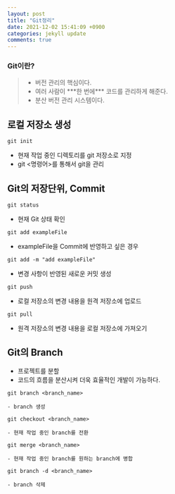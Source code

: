 ```yaml
---
layout: post
title: "Git정리"
date: 2021-12-02 15:41:09 +0900
categories: jekyll update
comments: true
---
```


### Git이란?

 > - 버전 관리의 핵심이다.
 > - 여러 사람이 \*\*\*한 번에\*\*\* 코드를 관리하게 해준다.
 > - 분산 버전 관리 시스템이다.
 
 ## 로컬 저장소 생성
  ```
  git init
  ```
   - 현재 작업 중인 디렉토리를 git 저장소로 지정
   - git <명령어>를 통해서 git을 관리
 
 ## Git의 저장단위, Commit
  ```
  git status
  ```
   - 현재 Git 상태 확인
  
  ```
  git add exampleFile
  ```
   - exampleFile을 Commit에 반영하고 싶은 경우
  
  ```
  git add -m "add exampleFile"
  ```
   - 변경 사항이 반영된 새로운 커밋 생성
  
  ```
  git push
  ```
   - 로컬 저장소의 변경 내용을 원격 저장소에 업로드
  
  ```
  git pull
  ```
   - 원격 저장소의 변경 내용을 로컬 저장소에 가져오기
  
  ## Git의 Branch
  - 프로젝트를 분할
   - 코드의 흐름을 분산시켜 더욱 효율적인 개발이 가능하다.
   
   ```
   git branch <branch_name>
   ```
    - branch 생성
    
    
   ```
   git checkout <branch_name>
   ```
    - 현재 작업 중인 branch를 전환
   
   
   ```
   git merge <branch_name>
   ```
    - 현재 작업 중인 branch를 원하는 branch에 병합
    
    
   ```
   git branch -d <branch_name>
   ```
    - branch 삭제
